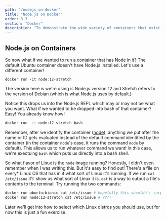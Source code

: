 ```yaml
---
path: "/nodejs-on-docker"
title: "Node.js on Docker"
order: 3.3
section: "Docker"
description: "To demonstrate the wide variety of containers that exist, Brian shows you how to pull down a Node.js container that uses Debian instead of Ubuntu."
---
```


## Node.js on Containers

So now what if we wanted to run a container that has Node in it? The default Ubuntu container doesn't have Node.js installed. Let's use a different container!

```
docker run -it node:12-stretch
```

The version here is we're using is Node.js version 12 and Stretch refers to the version of Debian (which is what Node.js uses by default.)

Notice this drops us into the Node.js REPL which may or may not be what you want. What if we wanted to be dropped into bash of that container? Easy! You already know how!

```bash
docker run -it node:12-stretch bash
```

Remember, after we identify the container ([node][node]), anything we put after the name or ID gets evaluated instead of the default command identified by the container (in the container `node`'s case, it runs the command `node` by default). This allows us to run whatever command we want! In this case, we're exectuing `bash` which puts us directly into a bash shell.

So what flavor of Linux is the `node` image running? Honestly, I didn't even remember when I was writing this. But it's easy to find out! There's a file on every\* Linux OS that has in it what sort of Linux it's running. If we run `cat /etc/issue` it'll show us what sort of Linux it is. `cat` is a way to output a file's contents to the terminal. Try running the two commands:

```bash
docker run ubuntu:bionic cat /etc/issue # hopefully this shouldn't surprise you
docker run node:12-stretch cat /etc/issue # ????
```

Later we'll get into how to select which Linux distros you should use, but for now this is just a fun exercise.

[node]: https://hub.docker.com/_/node/